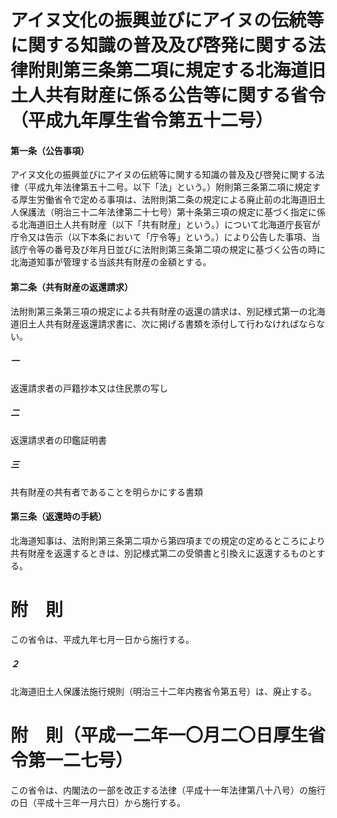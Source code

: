 # アイヌ文化の振興並びにアイヌの伝統等に関する知識の普及及び啓発に関する法律附則第三条第二項に規定する北海道旧土人共有財産に係る公告等に関する省令（平成九年厚生省令第五十二号）
#### 第一条（公告事項）
アイヌ文化の振興並びにアイヌの伝統等に関する知識の普及及び啓発に関する法律（平成九年法律第五十二号。以下「法」という。）附則第三条第二項に規定する厚生労働省令で定める事項は、法附則第二条の規定による廃止前の北海道旧土人保護法（明治三十二年法律第二十七号）第十条第三項の規定に基づく指定に係る北海道旧土人共有財産（以下「共有財産」という。）について北海道庁長官が庁令又は告示（以下本条において「庁令等」という。）により公告した事項、当該庁令等の番号及び年月日並びに法附則第三条第二項の規定に基づく公告の時に北海道知事が管理する当該共有財産の金額とする。
#### 第二条（共有財産の返還請求）
法附則第三条第三項の規定による共有財産の返還の請求は、別記様式第一の北海道旧土人共有財産返還請求書に、次に掲げる書類を添付して行わなければならない。
##### 一
返還請求者の戸籍抄本又は住民票の写し
##### 二
返還請求者の印鑑証明書
##### 三
共有財産の共有者であることを明らかにする書類
#### 第三条（返還時の手続）
北海道知事は、法附則第三条第二項から第四項までの規定の定めるところにより共有財産を返還するときは、別記様式第二の受領書と引換えに返還するものとする。
# 附　則
この省令は、平成九年七月一日から施行する。
##### ２
北海道旧土人保護法施行規則（明治三十二年内務省令第五号）は、廃止する。
# 附　則（平成一二年一〇月二〇日厚生省令第一二七号）
この省令は、内閣法の一部を改正する法律（平成十一年法律第八十八号）の施行の日（平成十三年一月六日）から施行する。
